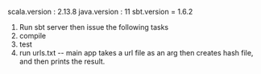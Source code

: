 scala.version : 2.13.8
java.version : 11
sbt.version = 1.6.2

1. Run sbt server 
then issue the following tasks
2. compile
3. test
4. run urls.txt  -- main app takes a url file as an arg then creates hash file, and then prints the result.
